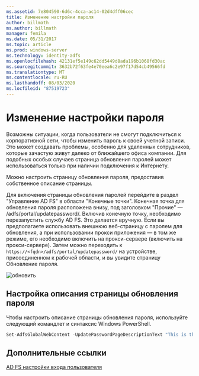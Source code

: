 ```yaml
---
ms.assetid: 7e804590-6d6c-4cca-ac14-02d4dff06cec
title: Изменение настройки пароля
author: billmath
ms.author: billmath
manager: femila
ms.date: 05/31/2017
ms.topic: article
ms.prod: windows-server
ms.technology: identity-adfs
ms.openlocfilehash: 42131ef5e149c62dd5449d8ada196b1068fd30ac
ms.sourcegitcommit: 3632b72f63fe4e70eea6c2e97f17d54cb49566fd
ms.translationtype: MT
ms.contentlocale: ru-RU
ms.lasthandoff: 08/03/2020
ms.locfileid: "87519723"
---
```

# <a name="update-password-customization"></a>Изменение настройки пароля

Возможны ситуации, когда пользователи не смогут подключиться к корпоративной сети, чтобы изменить пароль к своей учетной записи. Это может создавать проблемы, особенно для удаленных сотрудников, которые зачастую живут далеко от ближайшего офиса компании. Для подобных особых случаев страница обновления паролей может использоваться только при наличии подключения к Интернету.

Можно настроить страницу обновления пароля, предоставив собственное описание страницы.

Для включения страницы обновления паролей перейдите в раздел "Управление AD FS" в области "Конечные точки". Конечная точка для обновления пароля расположена внизу, под заголовком "Прочие" — /adfs/portal/updatepassword/. Включив конечную точку, необходимо перезапустить службу AD FS. Это делается вручную. Если вы предполагаете использовать внешнюю веб-страницу с паролем для обновления, а при использовании прокси приложения — в том же режиме, его необходимо включить на прокси-сервере (включить на прокси-сервере). Затем можно переходить к `https://<fqdn>/adfs/portal/updatepassword/` на устройстве, присоединенном к рабочей области, и вы увидите страницу Обновление пароля.

![обновить](media/AD-FS-user-sign-in-customization/ADFS_Blue_Custom5.png)

## <a name="customize-the-update-password-page-description"></a>Настройка описания страницы обновления пароля

Чтобы настроить описание страницы обновления пароля, используйте следующий командлет и синтаксис Windows PowerShell.

```powershell
Set-AdfsGlobalWebContent -UpdatePasswordPageDescriptionText "This is the Contoso Update Password page."
```

## <a name="additional-references"></a>Дополнительные ссылки

[AD FS настройки входа пользователя](AD-FS-user-sign-in-customization.md)
